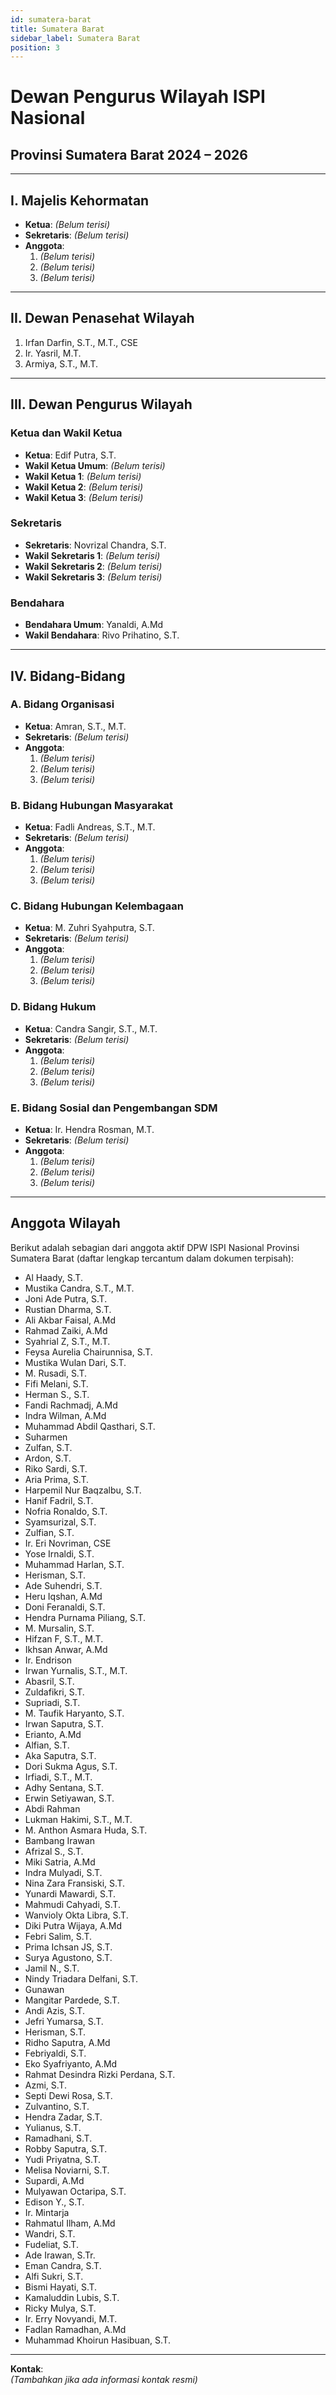 ```yaml
---
id: sumatera-barat
title: Sumatera Barat
sidebar_label: Sumatera Barat
position: 3
---
```


# Dewan Pengurus Wilayah ISPI Nasional  
## Provinsi Sumatera Barat 2024 – 2026

---

## I. Majelis Kehormatan

- **Ketua**: _(Belum terisi)_  
- **Sekretaris**: _(Belum terisi)_  
- **Anggota**:  
  1. _(Belum terisi)_  
  2. _(Belum terisi)_  
  3. _(Belum terisi)_

---

## II. Dewan Penasehat Wilayah

1. Irfan Darfin, S.T., M.T., CSE  
2. Ir. Yasril, M.T.  
3. Armiya, S.T., M.T.

---

## III. Dewan Pengurus Wilayah

### Ketua dan Wakil Ketua
- **Ketua**: Edif Putra, S.T.  
- **Wakil Ketua Umum**: _(Belum terisi)_  
- **Wakil Ketua 1**: _(Belum terisi)_  
- **Wakil Ketua 2**: _(Belum terisi)_  
- **Wakil Ketua 3**: _(Belum terisi)_

### Sekretaris
- **Sekretaris**: Novrizal Chandra, S.T.  
- **Wakil Sekretaris 1**: _(Belum terisi)_  
- **Wakil Sekretaris 2**: _(Belum terisi)_  
- **Wakil Sekretaris 3**: _(Belum terisi)_

### Bendahara
- **Bendahara Umum**: Yanaldi, A.Md  
- **Wakil Bendahara**: Rivo Prihatino, S.T.

---

## IV. Bidang-Bidang

### A. Bidang Organisasi
- **Ketua**: Amran, S.T., M.T.  
- **Sekretaris**: _(Belum terisi)_  
- **Anggota**:  
  1. _(Belum terisi)_  
  2. _(Belum terisi)_  
  3. _(Belum terisi)_

### B. Bidang Hubungan Masyarakat
- **Ketua**: Fadli Andreas, S.T., M.T.  
- **Sekretaris**: _(Belum terisi)_  
- **Anggota**:  
  1. _(Belum terisi)_  
  2. _(Belum terisi)_  
  3. _(Belum terisi)_

### C. Bidang Hubungan Kelembagaan
- **Ketua**: M. Zuhri Syahputra, S.T.  
- **Sekretaris**: _(Belum terisi)_  
- **Anggota**:  
  1. _(Belum terisi)_  
  2. _(Belum terisi)_  
  3. _(Belum terisi)_

### D. Bidang Hukum
- **Ketua**: Candra Sangir, S.T., M.T.  
- **Sekretaris**: _(Belum terisi)_  
- **Anggota**:  
  1. _(Belum terisi)_  
  2. _(Belum terisi)_  
  3. _(Belum terisi)_

### E. Bidang Sosial dan Pengembangan SDM
- **Ketua**: Ir. Hendra Rosman, M.T.  
- **Sekretaris**: _(Belum terisi)_  
- **Anggota**:  
  1. _(Belum terisi)_  
  2. _(Belum terisi)_  
  3. _(Belum terisi)_

---

## Anggota Wilayah

Berikut adalah sebagian dari anggota aktif DPW ISPI Nasional Provinsi Sumatera Barat (daftar lengkap tercantum dalam dokumen terpisah):

- Al Haady, S.T.  
- Mustika Candra, S.T., M.T.  
- Joni Ade Putra, S.T.  
- Rustian Dharma, S.T.  
- Ali Akbar Faisal, A.Md  
- Rahmad Zaiki, A.Md  
- Syahrial Z, S.T., M.T.  
- Feysa Aurelia Chairunnisa, S.T.  
- Mustika Wulan Dari, S.T.  
- M. Rusadi, S.T.  
- Fifi Melani, S.T.  
- Herman S., S.T.  
- Fandi Rachmadj, A.Md  
- Indra Wilman, A.Md  
- Muhammad Abdil Qasthari, S.T.  
- Suharmen  
- Zulfan, S.T.  
- Ardon, S.T.  
- Riko Sardi, S.T.  
- Aria Prima, S.T.  
- Harpemil Nur Baqzalbu, S.T.  
- Hanif Fadril, S.T.  
- Nofria Ronaldo, S.T.  
- Syamsurizal, S.T.  
- Zulfian, S.T.  
- Ir. Eri Novriman, CSE  
- Yose Irnaldi, S.T.  
- Muhammad Harlan, S.T.  
- Herisman, S.T.  
- Ade Suhendri, S.T.  
- Heru Iqshan, A.Md  
- Doni Feranaldi, S.T.  
- Hendra Purnama Piliang, S.T.  
- M. Mursalin, S.T.  
- Hifzan F, S.T., M.T.  
- Ikhsan Anwar, A.Md  
- Ir. Endrison  
- Irwan Yurnalis, S.T., M.T.  
- Abasril, S.T.  
- Zuldafikri, S.T.  
- Supriadi, S.T.  
- M. Taufik Haryanto, S.T.  
- Irwan Saputra, S.T.  
- Erianto, A.Md  
- Alfian, S.T.  
- Aka Saputra, S.T.  
- Dori Sukma Agus, S.T.  
- Irfiadi, S.T., M.T.  
- Adhy Sentana, S.T.  
- Erwin Setiyawan, S.T.  
- Abdi Rahman  
- Lukman Hakimi, S.T., M.T.  
- M. Anthon Asmara Huda, S.T.  
- Bambang Irawan  
- Afrizal S., S.T.  
- Miki Satria, A.Md  
- Indra Mulyadi, S.T.  
- Nina Zara Fransiski, S.T.  
- Yunardi Mawardi, S.T.  
- Mahmudi Cahyadi, S.T.  
- Wanvioly Okta Libra, S.T.  
- Diki Putra Wijaya, A.Md  
- Febri Salim, S.T.  
- Prima Ichsan JS, S.T.  
- Surya Agustono, S.T.  
- Jamil N., S.T.  
- Nindy Triadara Delfani, S.T.  
- Gunawan  
- Mangitar Pardede, S.T.  
- Andi Azis, S.T.  
- Jefri Yumarsa, S.T.  
- Herisman, S.T.  
- Ridho Saputra, A.Md  
- Febriyaldi, S.T.  
- Eko Syafriyanto, A.Md  
- Rahmat Desindra Rizki Perdana, S.T.  
- Azmi, S.T.  
- Septi Dewi Rosa, S.T.  
- Zulvantino, S.T.  
- Hendra Zadar, S.T.  
- Yulianus, S.T.  
- Ramadhani, S.T.  
- Robby Saputra, S.T.  
- Yudi Priyatna, S.T.  
- Melisa Noviarni, S.T.  
- Supardi, A.Md  
- Mulyawan Octaripa, S.T.  
- Edison Y., S.T.  
- Ir. Mintarja  
- Rahmatul Ilham, A.Md  
- Wandri, S.T.  
- Fudeliat, S.T.  
- Ade Irawan, S.Tr.  
- Eman Candra, S.T.  
- Alfi Sukri, S.T.  
- Bismi Hayati, S.T.  
- Kamaluddin Lubis, S.T.  
- Ricky Mulya, S.T.  
- Ir. Erry Novyandi, M.T.  
- Fadlan Ramadhan, A.Md  
- Muhammad Khoirun Hasibuan, S.T.

---

**Kontak**:  
_(Tambahkan jika ada informasi kontak resmi)_
